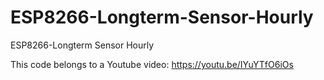 # ESP8266-Longterm-Sensor-Hourly
ESP8266-Longterm Sensor Hourly 

This code belongs to a Youtube video: https://youtu.be/IYuYTfO6iOs
